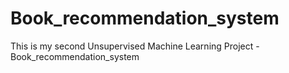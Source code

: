 # Book_recommendation_system
This is my second Unsupervised Machine Learning Project - Book_recommendation_system
